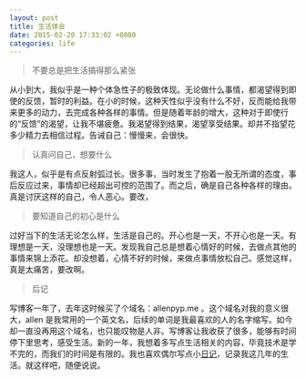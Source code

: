 ```yaml
---
layout: post
title: 生活体会
date: 2015-02-20 17:33:02 +0800
categories: life
---
```


> 不要总是把生活搞得那么紧张

从小到大，我似乎是一种个体急性子的极致体现。无论做什么事情，都渴望得到即使的反馈，暂时的利益。在小的时候，这种天性似乎没有什么不好，反而能给我带来更多的动力，去完成各种各样的事情。但是随着年龄的增大，这种对于即使行的“反馈”的渴望，让我不堪疲惫。我渴望得到结果，渴望享受结果。却并不指望花多少精力去相信过程。告诫自己：慢慢来，会很快。

> 认真问自己，想要什么

我这人，似乎是有点反射弧过长。很多事，当时发生了抱着一股无所谓的态度，事后反应过来，事情却已经超出可控的范围了。而之后，确是自己各种各样的理由。真是讨厌这样的自己，令人恶心。要改，

> 要知道自己的初心是什么

过好当下的生活无论怎么样，生活是自己的。开心也是一天，不开心也是一天。有理想是一天，没理想也是一天。发现我自己总是想着心情好的时候，去做点其他的事情来锦上添花。却没想着，心情不好的时候，来做点事情放松自己。感觉这样，真是太痛苦，要改啊。

> 后记

写博客一年了，去年这时候买了个域名：allenpyp.me 。这个域名对我的意义很大，allen 是我常用的一个英文名，后续的单词是我最喜欢的人的名字缩写。如今却一直没再用这个域名，也只能叹物是人非。写博客让我收获了很多，能够有时间停下里思考，感受生活。新的一年，我想着多写点生活相关的内容，毕竟技术是学不完的，而我们的时间是有限的。我也喜欢偶尔写点小[日记](http://allenwu.itscoder.com/diary)，记录我这几年的生活。就这样吧，随便说说。